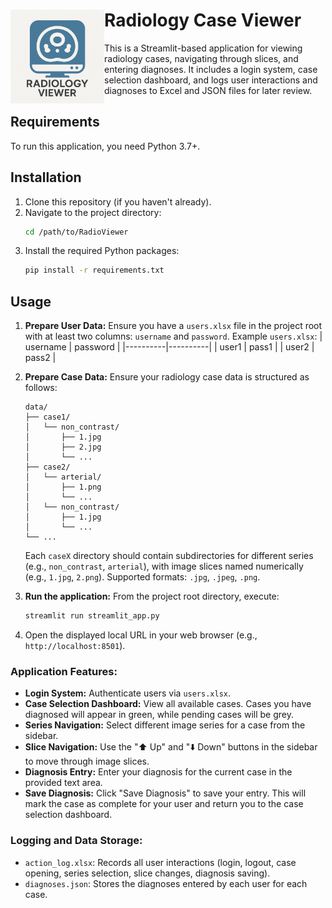 

# <img src="https://raw.githubusercontent.com/BastienLeGuellec/RadioViewer/refs/heads/main/logo.png" align="left" height="150" width="150" > Radiology Case Viewer

This is a Streamlit-based application for viewing radiology cases, navigating through slices, and entering diagnoses. It includes a login system, case selection dashboard, and logs user interactions and diagnoses to Excel and JSON files for later review.

## Requirements

To run this application, you need Python 3.7+.

## Installation

1.  Clone this repository (if you haven't already).
2.  Navigate to the project directory:
    ```bash
    cd /path/to/RadioViewer
    ```
3.  Install the required Python packages:
    ```bash
    pip install -r requirements.txt
    ```

## Usage

1.  **Prepare User Data:** Ensure you have a `users.xlsx` file in the project root with at least two columns: `username` and `password`.
    Example `users.xlsx`:
    | username | password |
    |----------|----------|
    | user1    | pass1    |
    | user2    | pass2    |

2.  **Prepare Case Data:** Ensure your radiology case data is structured as follows:
    ```
    data/
    ├── case1/
    │   └── non_contrast/
    │       ├── 1.jpg
    │       ├── 2.jpg
    │       └── ...
    ├── case2/
    │   └── arterial/
    │       ├── 1.png
    │       └── ...
    │   └── non_contrast/
    │       ├── 1.jpg
    │       └── ...
    └── ...
    ```
    Each `caseX` directory should contain subdirectories for different series (e.g., `non_contrast`, `arterial`), with image slices named numerically (e.g., `1.jpg`, `2.png`). Supported formats: `.jpg`, `.jpeg`, `.png`.

3.  **Run the application:** From the project root directory, execute:
    ```bash
    streamlit run streamlit_app.py
    ```

4.  Open the displayed local URL in your web browser (e.g., `http://localhost:8501`).

### Application Features:

-   **Login System:** Authenticate users via `users.xlsx`.
-   **Case Selection Dashboard:** View all available cases. Cases you have diagnosed will appear in green, while pending cases will be grey.
-   **Series Navigation:** Select different image series for a case from the sidebar.
-   **Slice Navigation:** Use the "⬆️ Up" and "⬇️ Down" buttons in the sidebar to move through image slices.
-   **Diagnosis Entry:** Enter your diagnosis for the current case in the provided text area.
-   **Save Diagnosis:** Click "Save Diagnosis" to save your entry. This will mark the case as complete for your user and return you to the case selection dashboard.

### Logging and Data Storage:

-   `action_log.xlsx`: Records all user interactions (login, logout, case opening, series selection, slice changes, diagnosis saving).
-   `diagnoses.json`: Stores the diagnoses entered by each user for each case.
